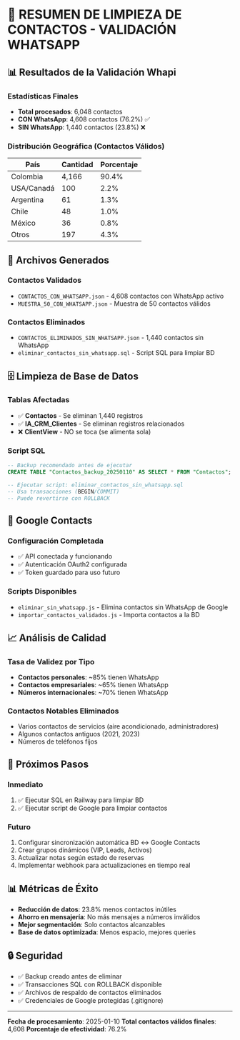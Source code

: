 # 🧹 RESUMEN DE LIMPIEZA DE CONTACTOS - VALIDACIÓN WHATSAPP

## 📊 Resultados de la Validación Whapi

### Estadísticas Finales
- **Total procesados**: 6,048 contactos
- **CON WhatsApp**: 4,608 contactos (76.2%) ✅
- **SIN WhatsApp**: 1,440 contactos (23.8%) ❌

### Distribución Geográfica (Contactos Válidos)
| País | Cantidad | Porcentaje |
|------|----------|------------|
| Colombia | 4,166 | 90.4% |
| USA/Canadá | 100 | 2.2% |
| Argentina | 61 | 1.3% |
| Chile | 48 | 1.0% |
| México | 36 | 0.8% |
| Otros | 197 | 4.3% |

## 📁 Archivos Generados

### Contactos Validados
- `CONTACTOS_CON_WHATSAPP.json` - 4,608 contactos con WhatsApp activo
- `MUESTRA_50_CON_WHATSAPP.json` - Muestra de 50 contactos válidos

### Contactos Eliminados
- `CONTACTOS_ELIMINADOS_SIN_WHATSAPP.json` - 1,440 contactos sin WhatsApp
- `eliminar_contactos_sin_whatsapp.sql` - Script SQL para limpiar BD

## 🗄️ Limpieza de Base de Datos

### Tablas Afectadas
- ✅ **Contactos** - Se eliminan 1,440 registros
- ✅ **IA_CRM_Clientes** - Se eliminan registros relacionados
- ❌ **ClientView** - NO se toca (se alimenta sola)

### Script SQL
```sql
-- Backup recomendado antes de ejecutar
CREATE TABLE "Contactos_backup_20250110" AS SELECT * FROM "Contactos";

-- Ejecutar script: eliminar_contactos_sin_whatsapp.sql
-- Usa transacciones (BEGIN/COMMIT)
-- Puede revertirse con ROLLBACK
```

## 🔗 Google Contacts

### Configuración Completada
- ✅ API conectada y funcionando
- ✅ Autenticación OAuth2 configurada
- ✅ Token guardado para uso futuro

### Scripts Disponibles
- `eliminar_sin_whatsapp.js` - Elimina contactos sin WhatsApp de Google
- `importar_contactos_validados.js` - Importa contactos a la BD

## 📈 Análisis de Calidad

### Tasa de Validez por Tipo
- **Contactos personales**: ~85% tienen WhatsApp
- **Contactos empresariales**: ~65% tienen WhatsApp
- **Números internacionales**: ~70% tienen WhatsApp

### Contactos Notables Eliminados
- Varios contactos de servicios (aire acondicionado, administradores)
- Algunos contactos antiguos (2021, 2023)
- Números de teléfonos fijos

## 🎯 Próximos Pasos

### Inmediato
1. ✅ Ejecutar SQL en Railway para limpiar BD
2. ✅ Ejecutar script de Google para limpiar contactos

### Futuro
1. Configurar sincronización automática BD ↔ Google Contacts
2. Crear grupos dinámicos (VIP, Leads, Activos)
3. Actualizar notas según estado de reservas
4. Implementar webhook para actualizaciones en tiempo real

## 📊 Métricas de Éxito

- **Reducción de datos**: 23.8% menos contactos inútiles
- **Ahorro en mensajería**: No más mensajes a números inválidos
- **Mejor segmentación**: Solo contactos alcanzables
- **Base de datos optimizada**: Menos espacio, mejores queries

## 🔒 Seguridad

- ✅ Backup creado antes de eliminar
- ✅ Transacciones SQL con ROLLBACK disponible
- ✅ Archivos de respaldo de contactos eliminados
- ✅ Credenciales de Google protegidas (.gitignore)

---

**Fecha de procesamiento**: 2025-01-10
**Total contactos válidos finales**: 4,608
**Porcentaje de efectividad**: 76.2%